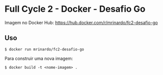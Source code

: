 # Full Cycle 2 - Docker - Desafio Go

Imagem no Docker Hub: https://hub.docker.com/r/mrinardo/fc2-desafio-go

## Uso

```shell
$ docker run mrinardo/fc2-desafio-go
```

Para construir uma nova imagem:

```shell
$ docker build -t <nome-imagem> .
```
